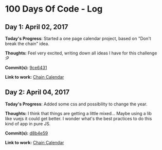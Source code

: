 # 100 Days Of Code - Log

## Day 1: April 02, 2017

**Today's Progress**: Started a one page calendar project, based on "Don't break the chain" idea.

**Thoughts:** Feel very excited, writing down all ideas I have for this challenge :P

**Commit(s):** [9ce6431](https://github.com/PabloDinella/chainCalendar/commit/9ce643128a8ca92abd3fdac022c5043565759c0b)

**Link to work:** [Chain Calendar](https://github.com/PabloDinella/chainCalendar)

## Day 2: April 04, 2017

**Today's Progress**: Added some css and possibility to change the year.

**Thoughts:** I think that things are getting a little mixed... Maybe using a lib like vuejs it could get better. I wonder what's the best practices to do this kind of app in pure JS.

**Commit(s):** [d8b4e59](https://github.com/PabloDinella/chainCalendar/commit/d8b4e599c11fb6591fac6df4db2203f9d32917cf)

**Link to work:** [Chain Calendar](https://github.com/PabloDinella/chainCalendar)
